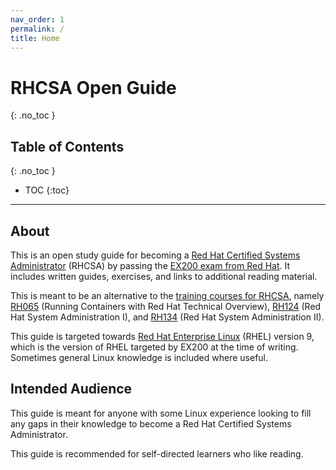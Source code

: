 ```yaml
---
nav_order: 1
permalink: /
title: Home
---
```


# RHCSA Open Guide
{: .no_toc }

## Table of Contents
{: .no_toc }

* TOC
{:toc}

---

## About

This is an open study guide for becoming a [Red Hat Certified Systems Administrator](https://www.redhat.com/en/services/certification/rhcsa) (RHCSA)
by passing the [EX200 exam from Red Hat](https://www.redhat.com/en/services/training/ex200-red-hat-certified-system-administrator-rhcsa-exam).
It includes written guides, exercises, and links to additional reading material.

This is meant to be an alternative to the [training courses for RHCSA](https://www.redhat.com/en/services/certification/rhcsa?pfe-zeueqhsom=training), namely
[RH065](https://www.redhat.com/en/services/training/rh065-running-containers-red-hat-technical-overview) (Running Containers with Red Hat Technical Overview),
[RH124](https://www.redhat.com/en/services/training/rh124-red-hat-system-administration-i) (Red Hat System Administration I),
and [RH134](https://www.redhat.com/en/services/training/rh124-red-hat-system-administration-i) (Red Hat System Administration II).

This guide is targeted towards [Red Hat Enterprise Linux](https://www.redhat.com/en/technologies/linux-platforms/enterprise-linux) (RHEL) version 9,
which is the version of RHEL targeted by EX200 at the time of writing.
Sometimes general Linux knowledge is included where useful.

## Intended Audience

This guide is meant for anyone with some Linux experience looking to fill any gaps in their knowledge to become a Red Hat Certified Systems Administrator.

This guide is recommended for self-directed learners who like reading.
